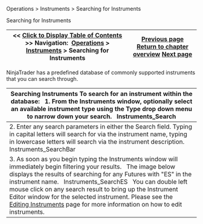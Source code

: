 ﻿
Operations > Instruments > Searching for Instruments

Searching for Instruments

| << [Click to Display Table of Contents](searching_for_instruments.md) >> **Navigation:**     [Operations](operations-1.md) > [Instruments](instruments-1.md) > Searching for Instruments | [Previous page](instrument-types-1.md) [Return to chapter overview](instruments-1.md) [Next page](manage_database-1.md) |
| --- | --- |
NinjaTrader has a predefined database of commonly supported instruments that you can search through. 
 

| Searching Instruments To search for an instrument within the database:   1. From the Instruments window, optionally select an available instrument type using the Type drop down menu to narrow down your search.   Instruments_Search |
| --- |
| 2. Enter any search parameters in either the Search field. Typing in capital letters will search for via the instrument name, typing in lowercase letters will search via the instrument description.   Instruments_SearchBar |
| 3. As soon as you begin typing the Instruments window will immediately begin filtering your results.   The image below displays the results of searching for any Futures with "ES" in the instrument name.    Instruments_SearchES   You can double left mouse click on any search result to bring up the Instrument Editor window for the selected instrument. Please see the [Editing Instruments](editing_instruments-1.md) page for more information on how to edit instruments. |
